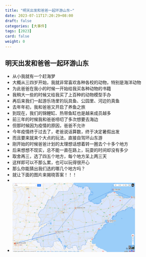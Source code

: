 ```yaml
---
title: "明天出发和爸爸一起环游山东~"
date: 2023-07-11T17:20:29+08:00
draft: false
categories: [大事件]
tags: [2023]
card: false
weight: 0
---
```


## 明天出发和爸爸一起环游山东
- 从小我就有一个赶海梦
- 大概从三四岁开始，我就非常喜欢各种各校的动物，特别是海洋动物
- 为此爸爸在我小的时候一开始给我买各种动物的书籍
- 我稍大一些的时候又给我买了上百种的动物模型手办
- 再后来我们一起游乐场里钓玩具鱼、公园里、河边钓真鱼
- 去年年初，我和爸爸又开启了养鱼之旅
- 到现在，我们的锦鲤缸、热带鱼缸也是越来成员越多
- 前三年的时候我和爸爸唠叨了多次想要去海边
- 但那时候因为疫情的原因，爸爸不允许
- 今年疫情终于过去了，老爸说话算数，终于决定暑假出发
- 而且要来就来个大点的玩法，直接自驾环山东游
- 刚开始的时候爸爸计划的太理想话想着转一圈去个十多个地方
- 后来想想不现实，总不能一直在路上，玩耍的时间却没有多少
- 取舍再三，选了四五个地方，每个地方呆上两三天
- 这样即可以不那么累，也可以玩得很开心
- 那么你能猜出我们选的哪几个地方吗？
- 就让下面的图片来揭晓答案！！！
- 
- <img alt="图 1" src="imgs/7ea2093a0327d295577c8b651fc326cf443ed7fa6f5f1f02b846512995409371.jpg" width="400" />  

